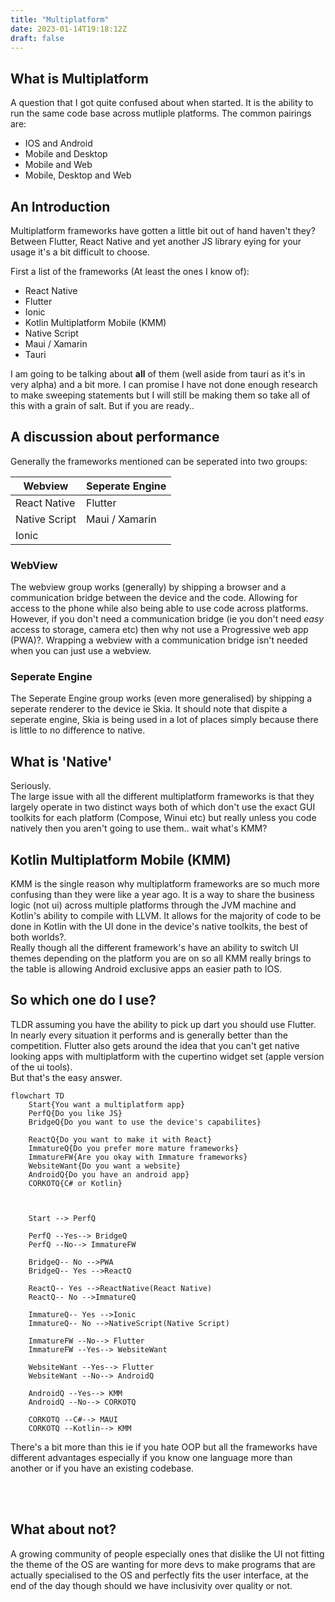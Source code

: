 ```yaml
---
title: "Multiplatform"
date: 2023-01-14T19:18:12Z
draft: false
---
```


## What is Multiplatform
A question that I got quite confused about when started. It is the ability to run the same code base across mutliple platforms. The common pairings are:
- IOS and Android
- Mobile and Desktop
- Mobile and Web
- Mobile, Desktop and Web

## An Introduction
Multiplatform frameworks have gotten a little bit out of hand haven't they?
Between Flutter, React Native and yet another JS library eying for your usage it's a bit difficult to choose.

First a list of the frameworks (At least the ones I know of):
- React Native
- Flutter
- Ionic
- Kotlin Multiplatform Mobile (KMM)
- Native Script
- Maui / Xamarin
- Tauri

I am going to be talking about **all** of them (well aside from tauri as it's in very alpha) and a bit more. I can promise I have not done enough research to make sweeping statements but I will still be making them so take all of this with a grain of salt. But if you are ready..

## A discussion about performance
Generally the frameworks mentioned can be seperated into two groups:

| Webview     | Seperate Engine |
| ----------- | ----------- |
| React Native      | Flutter       |
| Native Script   | Maui / Xamarin        |
| Ionic   |        |

### WebView
The webview group works (generally) by shipping a browser and a communication bridge between the device and the code. Allowing for access to the phone while also being able to use code across platforms. <br/>
However, if you don't need a communication bridge (ie you don't need *easy* access to storage, camera etc) then why not use a Progressive web app (PWA)?. Wrapping a webview with a communication bridge isn't needed when you can just use a webview.

### Seperate Engine
The Seperate Engine group works (even more generalised) by shipping a seperate renderer to the device ie Skia. It should note that dispite a seperate engine, Skia is being used in a lot of places simply because there is little to no difference to native. <br/>
 
## What is 'Native'
Seriously. <br/>
The large issue with all the different multiplatform frameworks is that they largely operate in two distinct ways both of which don't use the exact GUI toolkits for each platform (Compose, Winui etc) but really unless you code natively then you aren't going to use them.. wait what's KMM?

## Kotlin Multiplatform Mobile (KMM)
KMM is the single reason why multiplatform frameworks are so much more confusing than they were like a year ago. It is a way to share the business logic (not ui) across multiple platforms through the JVM machine and Kotlin's ability to compile with LLVM. It allows for the majority of code to be done in Kotlin with the UI done in the device's native toolkits, the best of both worlds?. <br/>
Really though all the different framework's have an ability to switch UI themes depending on the platform you are on so all KMM really brings to the table is allowing Android exclusive apps an easier path to IOS.


## So which one do I use?
TLDR assuming you have the ability to pick up dart you should use Flutter. In nearly every situation it performs and is generally better than the competition. Flutter also gets around the idea that you can't get native looking apps with multiplatform with the cupertino widget set (apple version of the ui tools). <br/>
But that's the easy answer.
```mermaid
flowchart TD
    Start{You want a multiplatform app}
    PerfQ{Do you like JS}
    BridgeQ{Do you want to use the device's capabilites}

    ReactQ{Do you want to make it with React}
    ImmatureQ{Do you prefer more mature frameworks}
    ImmatureFW{Are you okay with Immature frameworks}
    WebsiteWant{Do you want a website}
    AndroidQ{Do you have an android app}
    CORKOTQ{C# or Kotlin}
    


    Start --> PerfQ
    
    PerfQ --Yes--> BridgeQ
    PerfQ --No--> ImmatureFW

    BridgeQ-- No -->PWA
    BridgeQ-- Yes -->ReactQ

    ReactQ-- Yes -->ReactNative(React Native)
    ReactQ-- No -->ImmatureQ

    ImmatureQ-- Yes -->Ionic
    ImmatureQ-- No -->NativeScript(Native Script)

    ImmatureFW --No--> Flutter
    ImmatureFW --Yes--> WebsiteWant

    WebsiteWant --Yes--> Flutter
    WebsiteWant --No--> AndroidQ

    AndroidQ --Yes--> KMM
    AndroidQ --No--> CORKOTQ
    
    CORKOTQ --C#--> MAUI
    CORKOTQ --Kotlin--> KMM
```
There's a bit more than this ie if you hate OOP but all the frameworks have different advantages especially if you know one language more than another or if you have an existing codebase.

<br/>
<br/>

## What about not?
A growing community of people especially ones that dislike the UI not fitting the theme of the OS are wanting for more devs to make programs that are actually specialised to the OS and perfectly fits the user interface, at the end of the day though should we have inclusivity over quality or not.
